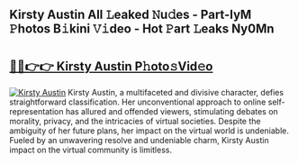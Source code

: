 ## Kirsty Austin All 𝙻eaked 𝙽u𝚍es - Part-IyM 𝙿hotos B𝚒kini 𝚅𝚒deo - Hot 𝙿art 𝙻eaks Ny0Mn

# <h2><a href="http://ld19yi4.urlbe.top/?page=Kirsty+Austin">🔗🔗👉👉 Kirsty Austin P𝚑oto𝚜Vid𝚎o</a></h2>

[![Kirsty Austin](https://i.imgur.com/eBuTRDB.gif)](http://ld19yi4.urlbe.top/?page=Kirsty+Austin)
Kirsty Austin, a multifaceted and divisive character, defies straightforward classification. Her unconventional approach to online self-representation has allured and offended viewers, stimulating debates on morality, privacy, and the intricacies of virtual societies. Despite the ambiguity of her future plans, her impact on the virtual world is undeniable. Fueled by an unwavering resolve and undeniable charm, Kirsty Austin impact on the virtual community is limitless.
